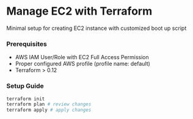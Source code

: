 # Manage EC2 with Terraform

Minimal setup for creating EC2 instance with customized boot up script

### Prerequisites

- AWS IAM User/Role with EC2 Full Access Permission
- Proper configured AWS profile (profile name: default)
- Terraform > 0.12

### Setup Guide

```bash
terraform init
terraform plan # review changes
terraform apply # apply changes
```
